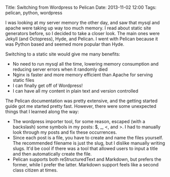 Title: Switching from Wordpress to Pelican
Date: 2013-11-02 12:00
Tags: pelican, python, wordpress

I was looking at my server memory the other day, and saw that mysql and apache were taking up way too much memory. I read about static site generators before, so I decided to take a closer look. The main ones were Jekyll (and Octopress), Hyde, and Pelican. I went with Pelican because it was Python based and seemed more popular than Hyde.

Switching to a static site would give me many benefits:

* No need to run mysql all the time, lowering memory consumption and reducing server errors when it randomly died
* Nginx is faster and more memory efficient than Apache for serving static files
* I can finally get off of Wordpress!
* I can have all my content in plain text and version controlled

The Pelican documentation was pretty extensive, and the getting started guide got me started pretty fast. However, there were some unexpected things that I learned along the way:

* The wordpress importer tool, for some reason, escaped (with a backslash) some symbols in my posts: $, _, <, and >. I had to manually look through my posts and fix these occurrences.
* Since each post is a file, you have to create and name the files yourself. The recommended filename is just the slug, but I dislike manually writing slugs. It'd be cool if there was a tool that allowed users to input a title and then automatically create the file.
* Pelican supports both reStructuredText and Markdown, but prefers the former, while I prefer the latter. Markdown support feels like a second class citizen at times.